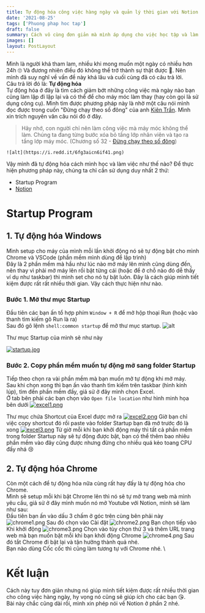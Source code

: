 ```yaml
---
title: Tự động hóa công việc hàng ngày và quản lý thời gian với Notion (Phần 1)
date: '2021-08-25'
tags: ['Phuong phap hoc tap']
draft: false
summary: Cách vô cùng đơn giản mà mình áp dụng cho việc học tập và làm việc hàng ngày
images: []
layout: PostLayout
---
```


Mình là người khá tham lam, nhiều khi mong muốn một ngày có nhiều hơn 24h 🙄 Và đương nhiên điều đó không 
thể trở thành sự thật được 🙁. Nên mình đã suy nghĩ về vấn đề này khá lâu và cuối cùng đã có câu trả lời.
\
Câu trả lời đó là: **Tự động hóa** \
Tự động hóa ở đây là tìm cách giảm bớt những công việc mà ngày nào bạn cũng làm lặp đi lặp lại và có thể để cho máy móc làm thay (hay còn gọi là sử dụng công cụ).
Mình tìm được phương pháp này là nhờ một câu nói mình đọc được trong cuốn "Đừng chạy theo số đông" của anh [Kiên Trần](https://www.facebook.com/kientranhandbook). Mình xin trích nguyên văn câu nói đó ở đây.
> Hãy nhớ, con người chỉ nên làm công việc mà máy móc không thể làm. Chúng ta đang từng bước xóa bỏ tầng lớp nhân viên và tạo ra tầng lớp máy móc. (Chương số 32 - [Đừng chạy theo số đông](https://nuhado.co/dung-chay-theo-so-dong-kien-tran/))

	![alt](https://i.redd.it/6fg3aicn6if41.png)
Vậy mình đã tự động hóa cách mình học và làm việc như thế nào?
Để thực hiện phương pháp này, chúng ta chỉ cần sử dụng duy nhất 2 thứ:
* Startup Program
* [Notion](https://www.facebook.com/groups/1454041224987835/permalink/1602659080126048/) 

# Startup Program 
## 1. Tự động hóa Windows 
Mình setup cho máy của mình mỗi lần khởi động nó sẽ tự động bật cho mình Chrome và VSCode (phần mềm mình dùng để lập trình) \
Đây là 2 phần mềm mà hầu như lúc nào mở máy lên mình cũng dùng đến, nên thay vì phải mở máy lên rồi bật từng cái (hoặc để ở chỗ nào đó dễ thấy ví dụ như taskbar) thì mình set cho nó tự bật luôn. Đây là cách giúp mình tiết kiệm được rất rất nhiều thời gian. Vậy cách thực hiện như nào. 

### Bước 1. Mở thư mục Startup
Đầu tiên các bạn ấn tổ hợp phím `Window + R` để mở hộp thoại Run (hoặc vào thanh tìm kiếm gõ Run là ra) \
Sau đó gõ lệnh `shell:common startup` để mở thư mục startup. 
![alt](https://st.quantrimang.com/photos/image/2021/08/13/tim-thu-muc-startup-windows-10-3.jpg) 

Thư mục Startup của mình sẽ như này

[![startup.jpg](https://i.postimg.cc/zvFdShLG/startup.jpg)](https://postimg.cc/2L3FCVFs)

### Bước 2. Copy phần mềm muốn tự động mở sang folder Startup
Tiếp theo chọn ra vài phần mềm mà bạn muốn mở tự động khi mở máy. \
Sau khi chọn xong thì bạn ấn vào thanh tìm kiếm trên taskbar (hình kính lúp), tìm đến phần mềm đấy, giả sử ở đây mình chọn Excel. \
Ở tab bên phải các bạn chọn vào `Open file location` như hình minh họa bên dưới
[![excel1.png](https://i.postimg.cc/8cC7CQVP/excel1.png)](https://postimg.cc/5YZ4Pr0Z)

Thư mục chứa Shortcut của Excel được mở ra
[![excel2.png](https://i.postimg.cc/9FW6rmSB/excel2.png)](https://postimg.cc/xq4xZ29k)
Giờ bạn chỉ việc copy shortcut đó rồi paste vào folder Startup bạn đã mở trước đó là xong
[![excel3.png](https://i.postimg.cc/pr9nZbcc/excel3.png)](https://postimg.cc/jnb5x9by)
Từ giờ mỗi khi bạn khởi động máy thì tất cả phần mềm trong folder Startup này sẽ tự động được bật, bạn có thể thêm bao nhiêu phần mềm vào đây cũng được nhưng đừng cho nhiều quá kẻo toang CPU đấy nhá 😢 

## 2. Tự động hóa Chrome
Còn một cách để tự động hóa nữa cùng rất hay đấy là tự động hóa cho Chrome. \
Mình sẽ setup mỗi khi bật Chrome lên thì nó sẽ tự mở trang web mà mình yêu cầu, giả sử ở đây mình muốn nó mở Youtube với Notion, mình sẽ làm như sau: \
Đầu tiên bạn ấn vào dấu 3 chấm ở góc trên cùng bên phải này
![chrome1.png](https://i.postimg.cc/fknjSRWf/chrome1.png)
Sau đó chọn vào Cài đặt
![chrome2.png](https://i.postimg.cc/c4hBL0yw/chrome2.png)
Bạn chọn tiếp vào Khi khởi động
![chrome3.png](https://i.postimg.cc/tJMRBsnF/chrome3.png)
Chọn vào tùy chọn thứ 3 và thêm URL trang web mà bạn muốn bật mỗi khi bạn khởi động Chrome
![chrome4.png](https://i.postimg.cc/7Zsv7F7T/chrome4.png)
Sau đó tắt Chrome đi bật lại và tận hưởng thành quả nhé.  \
Bạn nào dùng Cốc cốc thì cũng làm tương tự với Chrome nhé. \

# Kết luận
Cách này tuy đơn giản nhưng nó giúp mình tiết kiệm được rất nhiều thời gian cho công việc hàng ngày, hy vọng nó cũng sẽ giúp ích cho các bạn 😘. \
Bài này chắc cũng dài rồi, mình xin phép nói về Notion ở phần 2 nhé.